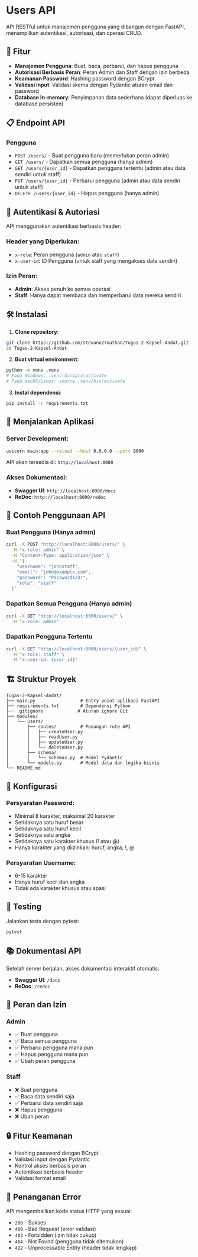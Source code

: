 # Users API

API RESTful untuk manajemen pengguna yang dibangun dengan FastAPI, menampilkan autentikasi, autorisasi, dan operasi CRUD.

## 🚀 Fitur

- **Manajemen Pengguna**: Buat, baca, perbarui, dan hapus pengguna
- **Autorisasi Berbasis Peran**: Peran Admin dan Staff dengan izin berbeda
- **Keamanan Password**: Hashing password dengan BCrypt
- **Validasi Input**: Validasi skema dengan Pydantic aturan email dan password
- **Database In-memory**: Penyimpanan data sederhana (dapat diperluas ke database persisten)

## 📋 Endpoint API

### Pengguna
- `POST /users/` - Buat pengguna baru (memerlukan peran admin)
- `GET /users/` - Dapatkan semua pengguna (hanya admin)
- `GET /users/{user_id}` - Dapatkan pengguna tertentu (admin atau data sendiri untuk staff)
- `PUT /users/{user_id}` - Perbarui pengguna (admin atau data sendiri untuk staff)
- `DELETE /users/{user_id}` - Hapus pengguna (hanya admin)

## 🔐 Autentikasi & Autoriasi

API menggunakan autentikasi berbasis header:

### Header yang Diperlukan:
- `x-role`: Peran pengguna (`admin` atau `staff`)
- `x-user-id`: ID Pengguna (untuk staff yang mengakses data sendiri)

### Izin Peran:
- **Admin**: Akses penuh ke semua operasi
- **Staff**: Hanya dapat membaca dan memperbarui data mereka sendiri

## 🛠️ Instalasi

1. **Clone repository**:
```bash
git clone https://github.com/stevano27nathan/Tugas-2-Kapsel-Andat.git
cd Tugas-2-Kapsel-Andat
```

2. **Buat virtual environment**:
```bash
python -m venv .venv
# Pada Windows: .venv\Scripts\activate
# Pada macOS/Linux: source .venv/bin/activate
```

3. **Instal dependensi**:
```bash
pip install -r requirements.txt
```

## 🚀 Menjalankan Aplikasi

### Server Development:
```bash
uvicorn main:app --reload --host 0.0.0.0 --port 8000
```

API akan tersedia di: `http://localhost:8000`

### Akses Dokumentasi:
- **Swagger UI**: `http://localhost:8000/docs`
- **ReDoc**: `http://localhost:8000/redoc`

## 📝 Contoh Penggunaan API

### Buat Pengguna (Hanya admin)
```bash
curl -X POST "http://localhost:8000/users/" \
  -H "x-role: admin" \
  -H "Content-Type: application/json" \
  -d '{
    "username": "johnstaff",
    "email": "john@example.com",
    "password": "Password123!",
    "role": "staff"
  }'
```

### Dapatkan Semua Pengguna (Hanya admin)
```bash
curl -X GET "http://localhost:8000/users/" \
  -H "x-role: admin"
```

### Dapatkan Pengguna Tertentu
```bash
curl -X GET "http://localhost:8000/users/{user_id}" \
  -H "x-role: staff" \
  -H "x-user-id: {user_id}"
```

## 🏗️ Struktur Proyek

```
Tugas-2-Kapsel-Andat/
├── main.py                 # Entry point aplikasi FastAPI
├── requirements.txt        # Dependensi Python
├── .gitignore             # Aturan ignore Git
├── modules/
│   └── users/
│       ├── routes/         # Penangan rute API
│       │   ├── createUser.py
│       │   ├── readUser.py
│       │   ├── updateUser.py
│       │   └── deleteUser.py
│       ├── schema/
│       │   └── schemas.py  # Model Pydantic
│       └── models.py       # Model data dan logika bisnis
└── README.md
```

## 🔧 Konfigurasi

### Persyaratan Password:
- Minimal 8 karakter, maksimal 20 karakter
- Setidaknya satu huruf besar
- Setidaknya satu huruf kecil  
- Setidaknya satu angka
- Setidaknya satu karakter khusus (! atau @)
- Hanya karakter yang diizinkan: huruf, angka, !, @

### Persyaratan Username:
- 6-15 karakter
- Hanya huruf kecil dan angka
- Tidak ada karakter khusus atau spasi

## 🧪 Testing

Jalankan tests dengan pytest:
```bash
pytest
```

## 📚 Dokumentasi API

Setelah server berjalan, akses dokumentasi interaktif otomatis:
- **Swagger UI**: `/docs`
- **ReDoc**: `/redoc`

## 👥 Peran dan Izin

### Admin
- ✅ Buat pengguna
- ✅ Baca semua pengguna
- ✅ Perbarui pengguna mana pun
- ✅ Hapus pengguna mana pun
- ✅ Ubah peran pengguna

### Staff  
- ❌ Buat pengguna
- ✅ Baca data sendiri saja
- ✅ Perbarui data sendiri saja
- ❌ Hapus pengguna
- ❌ Ubah peran

## 🔒 Fitur Keamanan

- Hashing password dengan BCrypt
- Validasi input dengan Pydantic
- Kontrol akses berbasis peran
- Autentikasi berbasis header
- Validasi format email

## 🚨 Penanganan Error

API mengembalikan kode status HTTP yang sesuai:
- `200` - Sukses
- `400` - Bad Request (error validasi)
- `403` - Forbidden (izin tidak cukup)
- `404` - Not Found (pengguna tidak ditemukan)
- `422` - Unprocessable Entity (header tidak lengkap)
